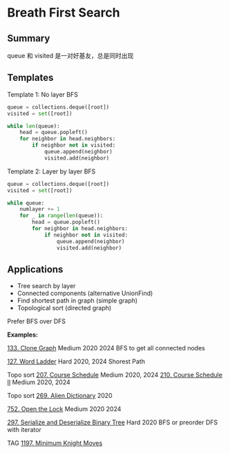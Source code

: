 # Breath First Search

## Summary

queue 和 visited 是一对好基友，总是同时出现

## Templates

Template 1: No layer BFS
```python
queue = collections.deque([root])
visited = set([root])

while len(queue):
    head = queue.popleft()
    for neighbor in head.neighbors:
        if neighbor not in visited:
            queue.append(neighbor)
            visited.add(neighbor)
```

Template 2: Layer by layer BFS
```python
queue = collections.deque([root])
visited = set([root])

while queue:
    numlayer += 1
    for _ in range(len(queue)):
        head = queue.popleft()
        for neighbor in head.neighbors:
            if neighbor not in visited:
                queue.append(neighbor)
                visited.add(neighbor)
```

## Applications
* Tree search by layer
* Connected components (alternative UnionFind)
* Find shortest path in graph (simple graph)
* Topological sort (directed graph)

Prefer BFS over DFS 

__Examples:__

[133. Clone Graph](https://leetcode.com/problems/clone-graph/)
Medium 2020 2024
BFS to get all connected nodes

[127. Word Ladder](https://leetcode.com/problems/word-ladder/)
Hard 2020, 2024
Shorest Path

Topo sort
[207. Course Schedule](https://leetcode.com/problems/course-schedule/)
Medium 2020, 2024
[210. Course Schedule II](https://leetcode.com/problems/course-schedule-ii/)
Medium 2020, 2024

Topo sort
[269. Alien Dictionary](https://leetcode.com/problems/alien-dictionary/)
2020 

[752. Open the Lock](https://leetcode.com/problems/open-the-lock/)
Medium 2020 2024

[297. Serialize and Deserialize Binary Tree](https://leetcode.com/problems/serialize-and-deserialize-binary-tree/)
Hard 2020
BFS or preorder DFS with iterator

TAG
[1197. Minimum Knight Moves](https://leetcode.com/problems/minimum-knight-moves/)
